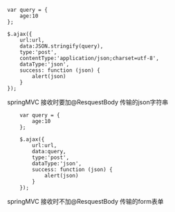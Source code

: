 
	var query = {
		age:10
	};

	$.ajax({
		url:url,
		data:JSON.stringify(query),
		type:'post',
		contentType:'application/json;charset=utf-8',
		dataType:'json',
		success: function (json) {
			alert(json)
		}
	});

springMVC 接收时要加@ResquestBody 传输的json字符串

        var query = {
            age:10
        };

        $.ajax({
            url:url,
            data:query,
            type:'post',
            dataType:'json',
            success: function (json) {
                alert(json)
            }
        });

springMVC 接收时不加@ResquestBody 传输的form表单
